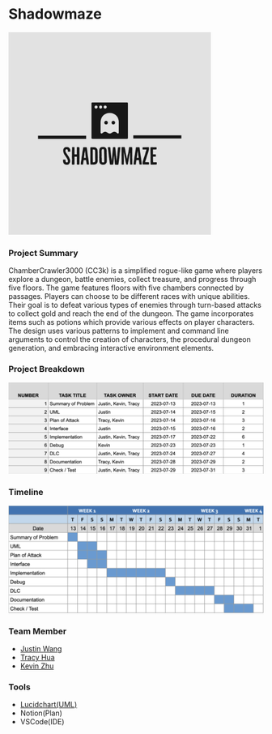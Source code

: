 # Shadowmaze

<img src="ele/Shadowmaze-logos.jpeg" alt="logo" width="400"/>

### Project Summary
ChamberCrawler3000 (CC3k) is a simplified rogue-like game where players explore a dungeon, battle enemies, collect treasure, and progress through five floors. The game features floors with five chambers connected by passages. Players can choose to be different races with unique abilities. Their goal is to defeat various types of enemies through turn-based attacks to collect gold and reach the end of the dungeon. The game incorporates items such as potions which provide various effects on player characters. The design uses various patterns to implement and command line arguments to control the creation of characters, the procedural dungeon generation, and embracing interactive environment elements.

### Project Breakdown
![breakdown](ele/Shadowmaze-breakdown.png)

### Timeline
![timeline](ele/Shadowmaze-timeline.png)

### Team Member
* [Justin Wang](https://github.com/DroitXenon)  
* [Tracy Hua](https://github.com/BlowWest)
* [Kevin Zhu](https://github.com/zks10)

### Tools
* [Lucidchart(UML)](https://lucid.app/lucidchart/00ddff49-7be7-4989-b2fe-fc8fa0e9c1f9/edit?viewport_loc=-1000%2C-11%2C2720%2C1483%2C0_0&invitationId=inv_14df7ee3-b49f-486b-bf88-7cd70cb63f2a)  
* Notion(Plan)
* VSCode(IDE)
